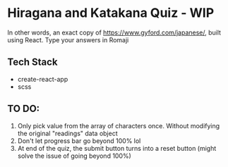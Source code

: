 # Hiragana and Katakana Quiz - WIP
In other words, an exact copy of https://www.gyford.com/japanese/, built using React. Type your answers in Romaji

## Tech Stack
* create-react-app
* scss

## TO DO:

1. Only pick value from the array of characters once. Without modifying the original "readings" data object
2. Don't let progress bar go beyond 100% lol
3. At end of the quiz, the submit button turns into a reset button (might solve the issue of going beyond 100%)
